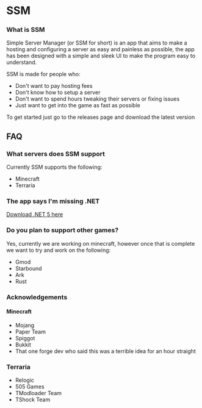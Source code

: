 # SSM

### What is SSM
Simple Server Manager (or SSM for short) is an app that aims to make a hosting and configuring a server as easy and painless as possible, the app has been designed with a simple and sleek UI to make the program easy to understand.

SSM is made for people who:
 - Don't want to pay hosting fees
 - Don't know how to setup a server
 - Don't want to spend hours tweaking their servers or fixing issues
 - Just want to get into the game as fast as possible


To get started just go to the releases page and download the latest version


## FAQ

### What servers does SSM support
Currently SSM supports the following:
 - Minecraft
 - Terraria

### The app says I'm missing .NET 
[Download .NET 5 here](https://dotnet.microsoft.com/download/dotnet/thank-you/runtime-desktop-5.0.5-windows-x64-installer)

### Do you plan to support other games?
Yes, currently we are working on minecraft, however once that is complete we want to try and work on the following:
- Gmod
- Starbound
- Ark
- Rust


### Acknowledgements
 #### Minecraft
   - Mojang
   - Paper Team
   - Spiggot
   - Bukkit
   - That one forge dev who said this was a terrible idea for an hour straight
### Terraria
   - Relogic
   - 505 Games
   - TModloader Team
   - TShock Team
